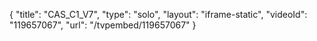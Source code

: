 {
    "title": "CAS_C1_V7",
    "type": "solo",
    "layout": "iframe-static",
    "videoId": "119657067",
    "url": "\/tvpembed\/119657067"
}